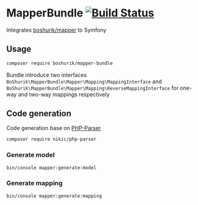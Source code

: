 # MapperBundle  [![Build Status](https://travis-ci.com/BoShurik/mapper-bundle.svg?branch=master)](https://travis-ci.com/BoShurik/mapper-bundle)

Integrates [boshurik/mapper](https://github.com/BoShurik/mapper) to Symfony

## Usage

```bash
composer require boshurik/mapper-bundle
```

Bundle introduce two interfaces 
`BoShurik\MapperBundle\Mapper\Mapping\MappingInterface` and 
`BoShurik\MapperBundle\Mapper\Mapping\ReverseMappingInterface` 
for one-way and two-way mappings respectively

## Code generation

Code generation base on [PHP-Parser](https://github.com/nikic/PHP-Parser)

```bash
composer require nikic/php-parser
```

### Generate model

```bash
bin/console mapper:generate:model
```

### Generate mapping

```bash
bin/console mapper:generate:mapping
```